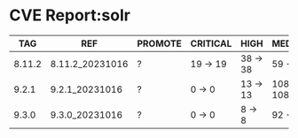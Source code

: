 # CVE Report:solr
|  TAG   |       REF       | PROMOTE | CRITICAL |   HIGH   |   MEDIUM   |   LOW    | UNKNOWN |
|--------|-----------------|---------|----------|----------|------------|----------|---------|
| 8.11.2 | 8.11.2_20231016 | ?       | 19 -> 19 | 38 -> 38 | 59 -> 59   | 40 -> 40 | 0 -> 0  |
| 9.2.1  | 9.2.1_20231016  | ?       | 0 -> 0   | 13 -> 13 | 108 -> 108 | 62 -> 62 | 0 -> 0  |
| 9.3.0  | 9.3.0_20231016  | ?       | 0 -> 0   | 8 -> 8   | 92 -> 92   | 62 -> 62 | 0 -> 0  |
